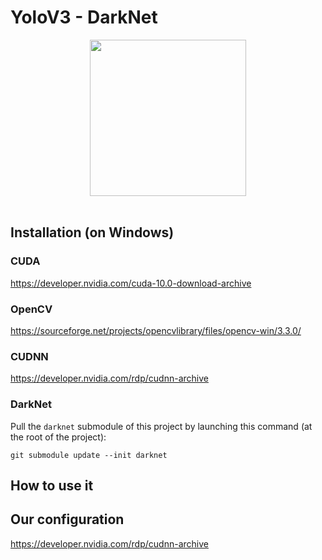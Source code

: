 # YoloV3 - DarkNet

<p align="center">
  <img src="https://camo.githubusercontent.com/6b3c6c1109586f5f3ddf8967fa4eaf787c7b45fe3df6d89111d6f9c7c1045769/687474703a2f2f706a7265646469652e636f6d2f6d656469612f66696c65732f6461726b6e65742d626c61636b2d736d616c6c2e706e67" width=250/><br/><br/>
</p>



## Installation (on Windows)

### CUDA

https://developer.nvidia.com/cuda-10.0-download-archive

### OpenCV

https://sourceforge.net/projects/opencvlibrary/files/opencv-win/3.3.0/

### CUDNN

https://developer.nvidia.com/rdp/cudnn-archive

### DarkNet

Pull the `darknet` submodule of this project by launching this command (at the root of the project):
```
git submodule update --init darknet
```

## How to use it

## Our configuration

https://developer.nvidia.com/rdp/cudnn-archive
